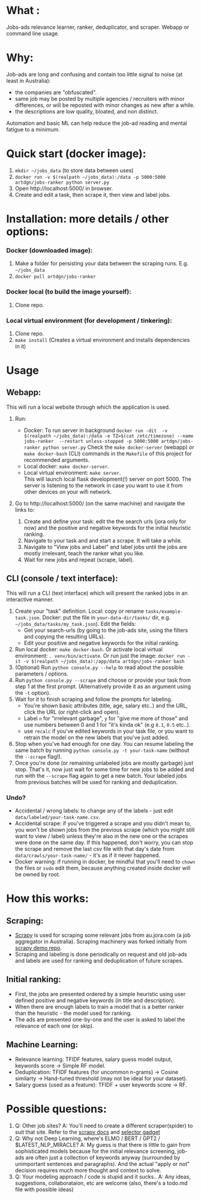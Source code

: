 # What : 
Jobs-ads relevance learner, ranker, deduplicator, and scraper. Webapp or command line usage.  

# Why: 
Job-ads are long and confusing and contain too little signal to noise (at least in Australia): 
- the companies are "obfuscated".
- same job may be posted by multiple agencies / recruiters with minor differences, 
or will be reposted with minor changes as new after a while.
- the descriptions are low quality, bloated, and non distinct.

Automation and basic ML can help reduce the job-ad reading and mental fatigue to a minimum.       

# Quick start (docker image):
1. `mkdir ~/jobs_data` (to store data between uses) 
2. `docker run -v $(realpath ~/jobs_data):/data -p 5000:5000 artdgn/jobs-ranker python server.py`
3. Open http://localhost:5000/ in browser.
4. Create and edit a task, then scrape it, then view and label jobs.

# Installation: more details / other options:

### Docker (downloaded image):
1. Make a folder for persisting your data between the scraping runs. E.g. `~/jobs_data`
2. `docker pull artdgn/jobs-ranker`

### Docker local (to build the image yourself):
1. Clone repo.

### Local virtual environment (for development / tinkering):
1. Clone repo.
2. `make install` (Creates a virtual environment and installs dependencies in it) 

# Usage

## Webapp:
This will run a local website through which the application is used. 
1. Run: 
    - Docker: To run server in background `docker run -dit 
    -v $(realpath ~/jobs_data):/data -e TZ=$(cat /etc/timezone) --name jobs-ranker 
    --restart unless-stopped -p 5000:5000 artdgn/jobs-ranker python server.py`
    Check the `make docker-server` (webapp) or `make docker-bash` (CLI) commands in 
    the `Makefile` of this project for recommended arguments.
    - Local docker: `make docker-server`.
    - Local virtual environment: `make server`.  
This will launch local flask development(!) server on port 5000. 
The server is listening to the network in case you want 
to use it from other devices on your wifi network.
 
2. Go to http://localhost:5000/ (on the same machine) and navigate the links to:
    1. Create and define your task: edit the the search urls (jora only for now) and the positive and 
    negative keywords for the initial heuristic ranking.
    2. Navigate to your task and and start a scrape. It will take a while. 
    3. Navigate to "View jobs and Label" and label jobs until 
    the jobs are mostly irrelevant, teach the ranker what you like.  
    4. Wait for new jobs and repeat (scrape, label).

## CLI (console / text interface):
This will run a CLI (text interface) which will present the ranked jobs in an interactive manner.  
1. Create your "task" definition. Local: copy or rename `tasks/example-task.json`. 
Docker: put the file in `your-data-dir/tasks/` dir, e.g. `~/jobs_data/tasks/my_task.json`). 
Edit the fields:
    - Get your search-urls (by going to the job-ads site, 
    using the filters and copying the resulting URLs).
    - Edit your positive and negative keywords for the initial ranking.
2. Run local docker: `make docker-bash`. Or activate local virtual environment: `. venv/bin/activate`. 
Or run just the image: `docker run -it -v $(realpath ~/jobs_data):/app/data artdgn/jobs-ranker bash`
3. (Optional) Run `python console.py --help` to read about the possible parameters / options.
4. Run `python console.py --scrape` and choose or provide your task from step 1 at 
the first prompt. (Alternatively provide it as an argument using the `-t` option).
5. Wait for it to finish scraping and follow the prompts for labeling. 
    - You're shown basic attributes (title, age, salary etc..) and the URL, 
    click the URL (or right-click and open).
    - Label `n` for "irrelevant garbage", `y` for "give me more of those" and use numbers 
    between 0 and 1 for "it's kinda ok" (e.g `0.1`, `0.5` etc..). 
    - use `recalc` if you've edited keywords in your task file, 
    or you want to retrain the model on the new labels that you've just added.    
6. Stop when you've had enough for one day. You can resume labeling the same batch by 
running `python console.py -t your-task-name` (without the `--scrape` flag!). 
7. Once you're done (or remaining unlabeled jobs are mostly garbage) just stop.
That's it, now just wait for some time for new jobs to be added and run with the `--scrape` flag again 
to get a new batch. Your labeled jobs from previous batches will be used for ranking and deduplication.


### Undo?
- Accidental / wrong labels: to change any of the labels - 
just edit `data/labeled/your-task-name.csv`.
- Accidental scrape: if you've triggered a scrape and you didn't 
mean to, you won't be shown jobs from the previous scrape (which you might still 
want to view / label) unless they're also in the new one or the scrapes 
were done on the same day. If this happened, don't worry, 
you can stop the scrape and remove the last csv file with that day's date 
from `data/crawls/your-task-name/` -  it's as if it never happened.  
- Docker warning: if running in docker, be mindful 
that you'll need to `chown` the files or `sudo` edit them, because anything 
created inside docker will be owned by root.


# How this works:

## Scraping: 
- [Scrapy](https://scrapy.org/) is used for scraping some relevant jobs from au.jora.com 
(a job aggregator in Australia). Scraping machinery was forked initially from 
 [scrapy demo repo](https://github.com/scrapinghub/spidyquotes).
- Scraping and labeling is done periodically on request and old job-ads and labels are used
for ranking and deduplication of future scrapes.

## Initial ranking:
- First, the jobs are presented ordered by a simple heuristic using 
user defined positive and negative keywords (in title and description).
- When there are enough labels to train a model that is a better 
ranker than the heuristic - the model used for ranking.
- The ads are presented one-by-one and the user is asked to 
label the relevance of each one (or skip).

## Machine Learning:
- Relevance learning: TFIDF features, salary guess model output, keywords score -> Simple RF model.
- Deduplication: TFIDF features (for uncommon n-grams) -> Cosine similarty -> Hand-tuned threshold (may not be ideal for your dataset).
- Salary guess (used as a feature): TFIDF + user keywords score -> RF.

# Possible questions:
1. Q: Other job sites? 
A: You'll need to create a different scraper(spider) to suit that site. 
Refer to the [scrapy docs](https://docs.scrapy.org/en/latest/) 
and [selector gadget](https://selectorgadget.com/)
2. Q: Why not Deep Learning, where's ELMO / BERT / GPT2 / $LATEST_NLP_MIRACLE? A: My guess is that there is little 
to gain from sophisticated models because for the initial relevance screening, job-ads are 
often just a collection of keywords anyway (surrounded by unimportant sentences and paragraphs). 
And the actual "apply or not" decision requires much more thought and context to solve.       
3. Q: Your modeling approach / code is stupid and it sucks.. A: Any ideas, 
suggestions, collaborataion, etc are welcome (also, there's a todo.md file with possible ideas)  